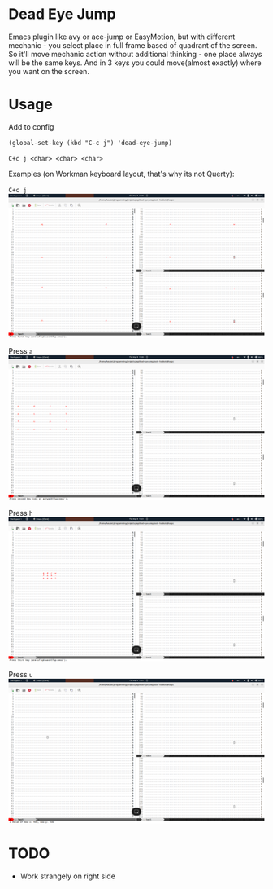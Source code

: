 # Dead Eye Jump

Emacs plugin like avy or ace-jump or EasyMotion, but with different mechanic - you select place in full frame based of quadrant of the screen.
So it'll move mechanic action without additional thinking - one place always will be the same keys.
And in 3 keys you could move(almost exactly) where you want on the screen.

# Usage

Add to config
```eslisp
(global-set-key (kbd "C-c j") 'dead-eye-jump)
```

`C+c j <char> <char> <char>`

Examples (on Workman keyboard layout, that's why its not Querty):

`C+c j`
![1](./assets/1.png)

Press `a`
![2](./assets/2.png)

Press `h`
![3](./assets/3.png)

Press `u`
![4](./assets/4.png)

# TODO

* Work strangely on right side
